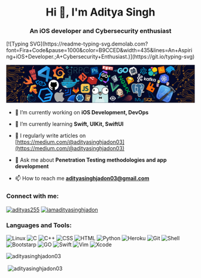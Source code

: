 <h1 align="center">Hi 👋, I'm Aditya Singh</h1>
<h3 align="center">An iOS developer and Cybersecurity enthusiast</h3>
[![Typing SVG](https://readme-typing-svg.demolab.com?font=Fira+Code&pause=1000&color=B9CCED&width=435&lines=An+Aspiring+iOS+Developer.;A+Cybersecurity+Enthusiast.)](https://git.io/typing-svg)
<p align="center">
  <img src="https://raw.githubusercontent.com/KevinPatel04/KevinPatel04/master/header.png" alt="Aditya Singh">
 </p>

- 🔭 I’m currently working on **iOS Development, DevOps**

- 🌱 I’m currently learning **Swift, UIKit, SwiftUI**

- 📝 I regularly write articles on [https://medium.com/@adityasinghjadon03](https://medium.com/@adityasinghjadon03)

- 💬 Ask me about **Penetration Testing methodologies and app development**

- 📫 How to reach me **adityasinghjadon03@gmail.com**

<h3 align="left">Connect with me:</h3>
<p align="left">
<a href="https://twitter.com/adityas255" target="blank"><img align="center" src="https://raw.githubusercontent.com/rahuldkjain/github-profile-readme-generator/master/src/images/icons/Social/twitter.svg" alt="adityas255" height="30" width="40" /></a>
<a href="https://instagram.com/iamadityasinghjadon" target="blank"><img align="center" src="https://raw.githubusercontent.com/rahuldkjain/github-profile-readme-generator/master/src/images/icons/Social/instagram.svg" alt="iamadityasinghjadon" height="30" width="40" /></a>
</p>

<h3 align="left">Languages and Tools:</h3>

![Linux](https://img.shields.io/badge/Linux-FCC624.svg?style=for-the-badge&logo=linux&logoColor=black)
![C](https://img.shields.io/badge/C-00599C?style=for-the-badge&logo=c&logoColor=white)
![C++](https://img.shields.io/badge/C%2B%2B-00599C?style=for-the-badge&logo=c%2B%2B&logoColor=white)
![CSS](https://img.shields.io/badge/CSS-239120?&style=for-the-badge&logo=css3&logoColor=white)
![HTML](https://img.shields.io/badge/HTML-239120?style=for-the-badge&logo=html5&logoColor=white)
![Python](https://img.shields.io/badge/Python-3776AB?style=for-the-badge&logo=python&logoColor=white)
![Heroku](https://img.shields.io/badge/Heroku-430098?style=for-the-badge&logo=heroku&logoColor=white)
![Git](https://img.shields.io/badge/GIT-E44C30?style=for-the-badge&logo=git&logoColor=white)
![Shell](https://img.shields.io/badge/Shell_Script-121011?style=for-the-badge&logo=gnu-bash&logoColor=white)
![Bootstarp](https://img.shields.io/badge/Bootstrap-563D7C?style=for-the-badge&logo=bootstrap&logoColor=white)
![GO](https://img.shields.io/badge/Go-00ADD8?style=for-the-badge&logo=go&logoColor=white)
![Swift](https://img.shields.io/badge/Swift-FA7343?style=for-the-badge&logo=swift&logoColor=white)
![Vim](https://img.shields.io/badge/VIM-%2311AB00.svg?&style=for-the-badge&logo=vim&logoColor=white)
![Xcode](https://img.shields.io/badge/Xcode-007ACC?style=for-the-badge&logo=Xcode&logoColor=white)

<p align="left"> <img src="https://komarev.com/ghpvc/?username=adityasinghjadon03&label=Profile%20views&color=0e75b6&style=flat" alt="adityasinghjadon03" /> </p>

<p>&nbsp;<img align="center" src="https://github-readme-stats.vercel.app/api?username=adityasinghjadon03&show_icons=true&locale=en" alt="adityasinghjadon03" /></p>
